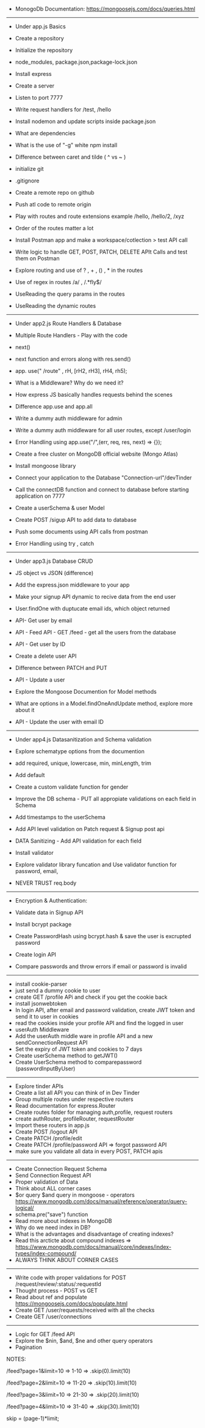 - MonogoDb Documentation: https://mongoosejs.com/docs/queries.html
------------------------------------------------------------------------------------------
- Under app.js  Basics

- Create a repository
- Initialize the repository
- node_modules, package.json,package-lock.json
- Install express
- Create a server
- Listen to port 7777
- Write request handlers for /test, /hello
- Install nodemon and update scripts inside package.json
- What are dependencies
- What is the use of "-g" white npm install
- Difference between caret and tilde ( ^ vs ~ )

- initialize git
- .gitignore
- Create a remote repo on github
- Push atl code to remote origin
- Play with routes and route extensions example /hello, /hello/2, /xyz
- Order of the routes matter a lot
- Install Postman app and make a workspace/cotlection > test API call
- Write logic to handle GET, POST, PATCH, DELETE APIt Calls and test them on Postman
- Explore routing and use of ? , + , () , * in the routes
- Use of regex in routes /a/ , /.*fly$/
- UseReading the query params in the routes
- UseReading the dynamic routes
------------------------------------------------------------------------------------------
- Under app2.js    Route Handlers & Database

- Multiple Route Handlers - Play with the code
- next()
- next function and errors along with res.send()
- app. use(" /route" , rH, [rH2, rH3], rH4, rh5);
- What is a Middleware? Why do we need it?
- How express JS basically handles requests behind the scenes
- Difference app.use and app.all
- Write a dummy auth middleware for admin
- Write a dummy auth middleware for all user routes, except /user/login
- Error Handling using app.use("/",(err, req, res, next) => {});

- Create a free cluster on MongoDB official website (Mongo Atlas)
- Install mongoose library
- Connect your application to the Database "Connection-url"/devTinder
- Call the connectDB function and connect to database before starting application on 7777
- Create a userSchema & user Model
- Create POST /sigup API to add data to database
- Push some documents using API calls from postman
- Error Handling using try , catch
------------------------------------------------------------------------------------------
- Under app3.js       Database CRUD

- JS object vs JSON (difference)
- Add the express.json middleware to your app
- Make your signup API dynamic to recive data from the end user
- User.findOne with duptucate email ids, which object returned
- API- Get user by email
- API - Feed API - GET /feed - get all the users from the database
- API - Get user by ID
- Create a delete user API
- Difference between PATCH and PUT
- API - Update a user
- Explore the Mongoose Documention for Model methods
- What are options in a Model.findOneAndUpdate method, explore more about it
- API - Update the user with email ID
------------------------------------------------------------------------------------------
- Under app4.js       Datasanitization and Schema validation

- Explore schematype options from the documention
- add required, unique, lowercase, min, minLength, trim
- Add default
- Create a custom validate function for gender
- Improve the DB schema - PUT all appropiate validations on each field in Schema
- Add timestamps to the userSchema
- Add API level validation on Patch request & Signup post api
- DATA Sanitizing - Add API validation for each field
- Install validator
- Explore validator library funcation and Use validator function for password, email, 
- NEVER TRUST req.body
------------------------------------------------------------------------------------------ 
- Encryption & Authentication:

- Validate data in Signup API
- Install bcrypt package
- Create PasswordHash using bcrypt.hash & save the user is excrupted password
- Create login API
- Compare passwords and throw errors if email or password is invalid
------------------------------------------------------------------------------------------
- install cookie-parser
- just send a dummy cookie to user
- create GET /profile APi and check if you get the cookie back
- install jsonwebtoken
- In login API, after email and password validation, create JWT token and send it to user in cookies
- read the cookies inside your profile API and find the logged in user
- userAuth Middleware
- Add the userAuth middle ware in profile API and a new sendConnectionRequest API
- Set the expiry of JWT token and cookies to 7 days
- Create userSchema method to getJWT()
- Create UserSchema method to comparepassword (passwordInputByUser)
------------------------------------------------------------------------------------------
- Explore tinder APIs
- Create a list all API you can think of in Dev Tinder
- Group multiple routes under respective routers
- Read documentation for express.Router
- Create routes folder for managing auth,profile, request routers
- create authRouter, profileRouter, requestRouter
- Import these routers in app.js
- Create POST /logout API
- Create PATCH /profile/edit
- Create PATCH /profile/password API => forgot password API
- make sure you validate all data in every POST, PATCH apis
------------------------------------------------------------------------------------------
- Create Connection Request Schema
- Send Connection Request API
- Proper validation of Data
- Think about ALL corner cases
- $or query $and query in mongoose - operators https://www.mongodb.com/docs/manual/reference/operator/query-logical/
- schema.pre("save") function
- Read more about indexes in MongoDB
- Why do we need index in DB?
- What is the advantages and disadvantage of creating indexes?
- Read this arcticte about compound indexes => https://www.mongodb.com/docs/manual/core/indexes/index-types/index-compound/
- ALWAYS THINK ABOUT CORNER CASES
------------------------------------------------------------------------------------------
- Write code with proper validations for POST /request/review/:status/:requestId
- Thought process - POST vs GET
- Read about ref and populate https://mongoosejs.com/docs/populate.html
- Create GET /user/requests/received with all the checks
- Create GET /user/connections
------------------------------------------------------------------------------------------
- Logic for GET /feed API
- Explore the $nin, $and, $ne and other query operators
- Pagination

NOTES:

 /feed?page=1&limit=10 => 1-10 => .skip(0).limit(10)

 /feed?page=2&limit=10 => 11-20 => .skip(10).limit(10)

 /feed?page=3&limit=10 => 21-30 => .skip(20).limit(10)

 /feed?page=4&limit=10 => 31-40 => .skip(30).limit(10)

 skip = (page-1)*limit;